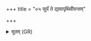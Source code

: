 +++
title = "०५ सूर्यं ते द्यावापृथिवीवन्तम्"

+++
<details><summary>मूलम् (GR)</summary>

सूर्यं ते द्यावापृथिवीवन्तम् ऋच्छन्तु  
ये माघायवः प्रतीच्या दिशो +ऽभिदासान् ॥
</details>